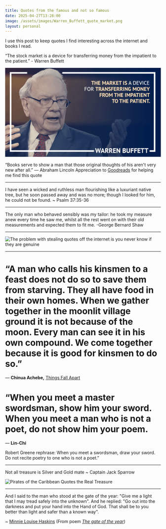 ```yaml
---
title: Quotes from the famous and not so famous
date: 2025-04-27T13:28:00
image: /assets/images/Warren_Buffett_quote_market.png
layout: personal
---
```

I use this post to keep quotes I find interesting across the internet and books I read.

“The stock market is a device for transferring money from the impatient to the patient.” - Warren Buffett

![](/assets/images/Warren_Buffett_quote_market.png)

“Books serve to show a man that those original thoughts of his aren't very new after all.”
― Abraham Lincoln
Appreciation to [Goodreads](https://www.goodreads.com/quotes/361-books-serve-to-show-a-man-that-those-original-thoughts) for helping me find this quote

---

I have seen a wicked and ruthless man flourishing like a luxuriant native tree, but he soon passed away and was no more; though I looked for him, he could not be found. \~ Psalm 37:35-36

---

The only man who behaved sensibly was my tailor: he took my measure anew every time he saw me, whilst all the rest went on with their old measurements and expected them to fit me.
-George Bernard Shaw

---

![The problem with stealing quotes off the internet is you never know if they are genuine](https://pbs.twimg.com/media/Goi5CsPW0AABO8o?format=jpg&name=small "Wrong Abraham Lincoln post")

---

# “A man who calls his kinsmen to a feast does not do so to save them from starving. They all have food in their own homes. When we gather together in the moonlit village ground it is not because of the moon. Every man can see it in his own compound. We come together because it is good for kinsmen to do so.”

― **Chinua Achebe,** [Things Fall Apart](https://www.goodreads.com/work/quotes/825843)

# “When you meet a master swordsman, show him your sword. When you meet a man who is not a poet, do not show him your poem.

― **Lin-Chi**

Robert Greene rephrase:
When you meet a swordsman, draw your sword. Do not recite poetry to one who is not a poet.”

---

Not all treasure is Silver and Gold mate \~ Captain Jack Sparrow

![Pirates of the Caribbean Quotes the Real Treasure](https://www.boredpanda.com/blog/wp-content/uploads/2023/09/pirates-of-the-caribbean-quotes-fb.png "Captain Jack Sparrow and wisdom")

---

And I said to the man who stood at the gate of the year:
"Give me a light that I may tread safely into the unknown".
And he replied:
"Go out into the darkness and put your hand into the Hand of God.
That shall be to you better than light and safer than a known way".

\~ [Minnie Louise Haskins](https://en.wikipedia.org/wiki/Minnie_Louise_Haskins "Minnie Louise Haskins") (From poem [_The gate of the year_](https://en.wikipedia.org/wiki/The_Gate_of_the_Year))
